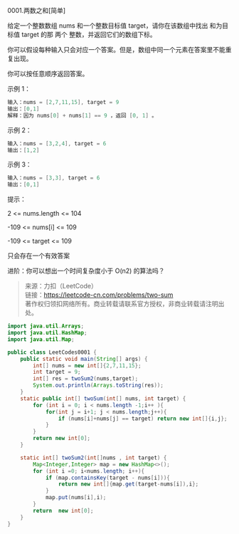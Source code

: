 0001.两数之和[简单]

给定一个整数数组 nums 和一个整数目标值 target，请你在该数组中找出 和为目标值 target  的那 两个 整数，并返回它们的数组下标。

你可以假设每种输入只会对应一个答案。但是，数组中同一个元素在答案里不能重复出现。

你可以按任意顺序返回答案。

 

示例 1：
```java
输入：nums = [2,7,11,15], target = 9
输出：[0,1]
解释：因为 nums[0] + nums[1] == 9 ，返回 [0, 1] 。
```
示例 2：
```java
输入：nums = [3,2,4], target = 6
输出：[1,2]
```
示例 3：
```java
输入：nums = [3,3], target = 6
输出：[0,1]
```


提示：

2 <= nums.length <= 104

-109 <= nums[i] <= 109

-109 <= target <= 109

只会存在一个有效答案

进阶：你可以想出一个时间复杂度小于 O(n2) 的算法吗？



>来源：力扣（LeetCode）<br/>
>链接：https://leetcode-cn.com/problems/two-sum   <br/>
>著作权归领扣网络所有。商业转载请联系官方授权，非商业转载请注明出处。

```java
import java.util.Arrays;
import java.util.HashMap;
import java.util.Map;

public class LeetCodes0001 {
    public static void main(String[] args) {
        int[] nums = new int[]{2,7,11,15};
        int target = 9;
        int[] res = twoSum2(nums,target);
        System.out.println(Arrays.toString(res));
    }
    static public int[] twoSum(int[] nums, int target) {
        for (int i = 0; i < nums.length -1;i++ ){
            for(int j = i+1; j < nums.length;j++){
                if (nums[i]+nums[j] == target) return new int[]{i,j};
            }
        }
        return new int[0];
    }

    static int[] twoSum2(int[]nums , int target) {
        Map<Integer,Integer> map = new HashMap<>();
        for (int i =0; i<nums.length; i++){
            if (map.containsKey(target - nums[i])){
                return new int[]{map.get(target-nums[i]),i};
            }
            map.put(nums[i],i);
        }
        return  new int[0];
    }
}
```